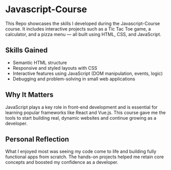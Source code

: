 # Javascript-Course

This Repo showcases the skills I developed during the Javascript-Course course. It includes interactive projects such as a Tic Tac Toe game, a calculator, and a pizza menu — all built using HTML, CSS, and JavaScript.

## Skills Gained
- Semantic HTML structure
- Responsive and styled layouts with CSS
- Interactive features using JavaScript (DOM manipulation, events, logic)
- Debugging and problem-solving in small web applications

## Why It Matters
JavaScript plays a key role in front-end development and is essential for learning popular frameworks like React and Vue.js. This course gave me the tools to start building real, dynamic websites and continue growing as a developer.

## Personal Reflection
What I enjoyed most was seeing my code come to life and building fully functional apps from scratch. The hands-on projects helped me retain core concepts and boosted my confidence as a developer.
